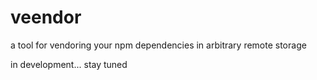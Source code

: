 # veendor
a tool for vendoring your npm dependencies in arbitrary remote storage

in development... stay tuned
